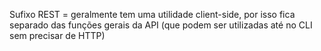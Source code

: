 Sufixo REST = geralmente tem uma utilidade client-side, por isso fica separado das funções gerais da API (que podem ser utilizadas até no CLI sem precisar de HTTP)